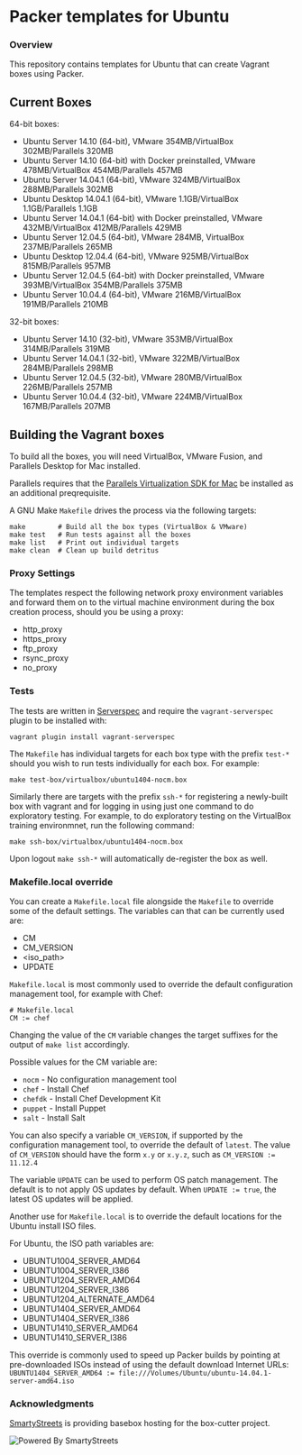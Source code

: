 # Packer templates for Ubuntu

### Overview

This repository contains templates for Ubuntu that can create Vagrant boxes
using Packer.

## Current Boxes

64-bit boxes:

* Ubuntu Server 14.10 (64-bit), VMware 354MB/VirtualBox 302MB/Parallels 320MB
* Ubuntu Server 14.10 (64-bit) with Docker preinstalled, VMware 478MB/VirtualBox 454MB/Parallels 457MB
* Ubuntu Server 14.04.1 (64-bit), VMware 324MB/VirtualBox 288MB/Parallels 302MB
* Ubuntu Desktop 14.04.1 (64-bit), VMware 1.1GB/VirtualBox 1.1GB/Parallels 1.1GB
* Ubuntu Server 14.04.1 (64-bit) with Docker preinstalled, VMware 432MB/VirtualBox 412MB/Parallels 429MB
* Ubuntu Server 12.04.5 (64-bit), VMware 284MB, VirtualBox 237MB/Parallels 265MB
* Ubuntu Desktop 12.04.4 (64-bit), VMware 925MB/VirtualBox 815MB/Parallels 957MB
* Ubuntu Server 12.04.5 (64-bit) with Docker preinstalled, VMware 393MB/VirtualBox 354MB/Parallels 375MB
* Ubuntu Server 10.04.4 (64-bit), VMware 216MB/VirtualBox 191MB/Parallels 210MB

32-bit boxes:

* Ubuntu Server 14.10 (32-bit), VMware 353MB/VirtualBox 314MB/Parallels 319MB
* Ubuntu Server 14.04.1 (32-bit), VMware 322MB/VirtualBox 284MB/Parallels 298MB
* Ubuntu Server 12.04.5 (32-bit), VMware 280MB/VirtualBox 226MB/Parallels 257MB
* Ubuntu Server 10.04.4 (32-bit), VMware 224MB/VirtualBox 167MB/Parallels 207MB

## Building the Vagrant boxes

To build all the boxes, you will need VirtualBox, VMware Fusion, and Parallels Desktop for Mac installed.

Parallels requires that the
[Parallels Virtualization SDK for Mac](http://ww.parallels.com/downloads/desktop)
be installed as an additional preqrequisite.

A GNU Make `Makefile` drives the process via the following targets:

    make        # Build all the box types (VirtualBox & VMware)
    make test   # Run tests against all the boxes
    make list   # Print out individual targets
    make clean  # Clean up build detritus

### Proxy Settings

The templates respect the following network proxy environment variables
and forward them on to the virtual machine environment during the box creation
process, should you be using a proxy:

* http_proxy
* https_proxy
* ftp_proxy
* rsync_proxy
* no_proxy

### Tests

The tests are written in [Serverspec](http://serverspec.org) and require the
`vagrant-serverspec` plugin to be installed with:

    vagrant plugin install vagrant-serverspec
    
The `Makefile` has individual targets for each box type with the prefix
`test-*` should you wish to run tests individually for each box.  For example:

    make test-box/virtualbox/ubuntu1404-nocm.box

Similarly there are targets with the prefix `ssh-*` for registering a
newly-built box with vagrant and for logging in using just one command to
do exploratory testing.  For example, to do exploratory testing
on the VirtualBox training environmnet, run the following command:

    make ssh-box/virtualbox/ubuntu1404-nocm.box
    
Upon logout `make ssh-*` will automatically de-register the box as well.

### Makefile.local override

You can create a `Makefile.local` file alongside the `Makefile` to override
some of the default settings.  The variables can that can be currently
used are:

* CM
* CM_VERSION
* \<iso_path\>
* UPDATE

`Makefile.local` is most commonly used to override the default configuration
management tool, for example with Chef:

    # Makefile.local
    CM := chef

Changing the value of the `CM` variable changes the target suffixes for
the output of `make list` accordingly.

Possible values for the CM variable are:

* `nocm` - No configuration management tool
* `chef` - Install Chef
* `chefdk` - Install Chef Development Kit
* `puppet` - Install Puppet
* `salt`  - Install Salt

You can also specify a variable `CM_VERSION`, if supported by the
configuration management tool, to override the default of `latest`.
The value of `CM_VERSION` should have the form `x.y` or `x.y.z`,
such as `CM_VERSION := 11.12.4`

The variable `UPDATE` can be used to perform OS patch management.  The
default is to not apply OS updates by default.  When `UPDATE := true`,
the latest OS updates will be applied.

Another use for `Makefile.local` is to override the default locations
for the Ubuntu install ISO files.

For Ubuntu, the ISO path variables are:

* UBUNTU1004_SERVER_AMD64
* UBUNTU1004_SERVER_I386
* UBUNTU1204_SERVER_AMD64
* UBUNTU1204_SERVER_I386
* UBUNTU1204_ALTERNATE_AMD64
* UBUNTU1404_SERVER_AMD64
* UBUNTU1404_SERVER_I386
* UBUNTU1410_SERVER_AMD64
* UBUNTU1410_SERVER_I386

This override is commonly used to speed up Packer builds by
pointing at pre-downloaded ISOs instead of using the default
download Internet URLs:
`UBUNTU1404_SERVER_AMD64 := file:///Volumes/Ubuntu/ubuntu-14.04.1-server-amd64.iso`

### Acknowledgments

[SmartyStreets](http://www.smartystreets.com) is providing basebox hosting for the box-cutter project.

![Powered By SmartyStreets](https://smartystreets.com/resources/images/smartystreets-flat.png)
